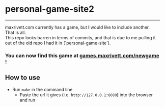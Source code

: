 # personal-game-site2
<hr>
maxrivett.com currently has a game, but I would like to include another. That is all. 
<br>
This repo looks barren in terms of commits, and that is due to me pulling it out of the old repo I had it in (`personal-game-site`).
<br>

### You can now find this game at [games.maxrivett.com/newgame](https://games.maxrivett.com/newgame) !

## How to use

- Run `make` in the command line
  - Paste the url it gives (i.e. `http://127.0.0.1:8080`) into the browser and run

